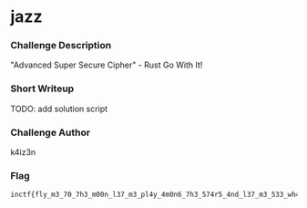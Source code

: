# jazz

### Challenge Description

"Advanced Super Secure Cipher" - Rust Go With It!

### Short Writeup

TODO: add solution script

### Challenge Author

k4iz3n

### Flag

```
inctf{fly_m3_70_7h3_m00n_l37_m3_pl4y_4m0n6_7h3_574r5_4nd_l37_m3_533_wh47_5pr1n6_15_l1k3}
```

